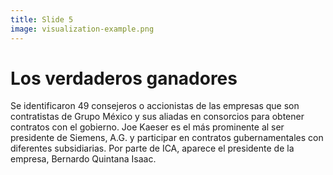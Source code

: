 ```yaml
---
title: Slide 5
image: visualization-example.png
---
```


# Los verdaderos ganadores

Se identificaron 49 consejeros o accionistas de las empresas que son contratistas de Grupo México y sus aliadas en consorcios para obtener contratos con el gobierno. Joe Kaeser es el más prominente al ser presidente de Siemens, A.G. y participar en contratos gubernamentales con diferentes subsidiarias. Por parte de ICA, aparece el presidente de la empresa, Bernardo Quintana Isaac.
